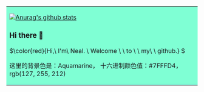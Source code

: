



<table><tr><td bgcolor=#7FFFD4>

[![Anurag's github stats](https://github-readme-stats.vercel.app/api?username=NealWills)](https://github.com/anuraghazra/github-readme-stats)

### Hi there 👋

$\color{red}{Hi,\  I'm\  Neal. \ Welcome \ \ to \ \ my\ \ github.} $

这里的背景色是：Aquamarine，  十六进制颜色值：#7FFFD4， rgb(127, 255, 212)


</td></tr></table>

<!--
**NealWills/NealWIlls** is a ✨ _special_ ✨ repository because its `README.md` (this file) appears on your GitHub profile.

Here are some ideas to get you started:

- 🔭 I’m currently working on ...
- 🌱 I’m currently learning ...
- 👯 I’m looking to collaborate on ...
- 🤔 I’m looking for help with ...
- 💬 Ask me about ...
- 📫 How to reach me: ...
- 😄 Pronouns: ...
- ⚡ Fun fact: ...
-->





